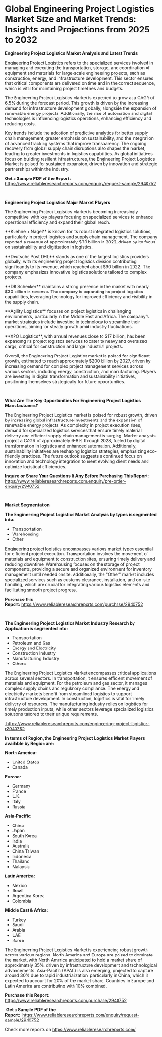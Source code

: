 <p><h1>Global Engineering Project Logistics Market Size and Market Trends: Insights and Projections from 2025 to 2032</h1></p><p><strong>Engineering Project Logistics Market Analysis and Latest Trends</strong></p>
<p><p>Engineering Project Logistics refers to the specialized services involved in managing and executing the transportation, storage, and coordination of equipment and materials for large-scale engineering projects, such as construction, energy, and infrastructure development. This sector ensures that critical components are delivered on time and in the correct sequence, which is vital for maintaining project timelines and budgets.</p><p>The Engineering Project Logistics Market is expected to grow at a CAGR of 6.5% during the forecast period. This growth is driven by the increasing demand for infrastructure development globally, alongside the expansion of renewable energy projects. Additionally, the rise of automation and digital technologies is influencing logistics operations, enhancing efficiency and reducing costs. </p><p>Key trends include the adoption of predictive analytics for better supply chain management, greater emphasis on sustainability, and the integration of advanced tracking systems that improve transparency. The ongoing recovery from global supply chain disruptions also shapes the market, leading to greater investments in logistics capabilities. As global initiatives focus on building resilient infrastructures, the Engineering Project Logistics Market is poised for sustained expansion, driven by innovation and strategic partnerships within the industry.</p></p>
<p><strong>Get a Sample PDF of the Report:&nbsp;</strong> <a href="https://www.reliableresearchreports.com/enquiry/request-sample/2940752?utm_campaign=2606&utm_medium=2&utm_source=Github&utm_content=ia&utm_term=15032025&utm_id=engineering-project-logistics">https://www.reliableresearchreports.com/enquiry/request-sample/2940752</a></p>
<p>&nbsp;</p>
<p><strong>Engineering Project Logistics Major Market Players</strong></p>
<p><p>The Engineering Project Logistics Market is becoming increasingly competitive, with key players focusing on specialized services to enhance operational efficiency and expand their global reach. </p><p>**Kuehne + Nagel** is known for its robust integrated logistics solutions, particularly in project logistics and supply chain management. The company reported a revenue of approximately $30 billion in 2022, driven by its focus on sustainability and digitization in logistics. </p><p>**Deutsche Post DHL** stands as one of the largest logistics providers globally, with its engineering project logistics division contributing significantly to its revenue, which reached about $90 billion in 2022. The company emphasizes innovative logistics solutions tailored to complex projects.</p><p>**DB Schenker** maintains a strong presence in the market with nearly $30 billion in revenue. The company is expanding its project logistics capabilities, leveraging technology for improved efficiency and visibility in the supply chain.</p><p>**Agility Logistics** focuses on project logistics in challenging environments, particularly in the Middle East and Africa. The company's market strategies include investing in technology to streamline their operations, aiming for steady growth amid industry fluctuations.</p><p>**XPO Logistics**, with annual revenues close to $17 billion, has been expanding its project logistics services to cater to heavy and oversized cargo, critical for construction and large industrial projects.</p><p>Overall, the Engineering Project Logistics market is poised for significant growth, estimated to reach approximately $200 billion by 2027, driven by increasing demand for complex project management services across various sectors, including energy, construction, and manufacturing. Players are investing in digital transformation and sustainability initiatives, positioning themselves strategically for future opportunities.</p></p>
<p>&nbsp;</p>
<p><strong>What Are The Key Opportunities For Engineering Project Logistics Manufacturers?</strong></p>
<p><p>The Engineering Project Logistics market is poised for robust growth, driven by increasing global infrastructure investments and the expansion of renewable energy projects. As complexity in project execution rises, demand for specialized logistics services that ensure timely material delivery and efficient supply chain management is surging. Market analysts project a CAGR of approximately 6-8% through 2028, fueled by digital transformation in logistics and enhanced automation. Additionally, sustainability initiatives are reshaping logistics strategies, emphasizing eco-friendly practices. The future outlook suggests a continued focus on innovation and technology integration to meet evolving client needs and optimize logistical efficiencies.</p></p>
<p><strong>Inquire or Share Your Questions If Any Before Purchasing This Report:</strong> <a href="https://www.reliableresearchreports.com/enquiry/pre-order-enquiry/2940752?utm_campaign=2606&utm_medium=2&utm_source=Github&utm_content=ia&utm_term=15032025&utm_id=engineering-project-logistics">https://www.reliableresearchreports.com/enquiry/pre-order-enquiry/2940752</a></p>
<p>&nbsp;</p>
<p><strong>Market Segmentation</strong></p>
<p><strong>The Engineering Project Logistics Market Analysis by types is segmented into:</strong></p>
<p><ul><li>Transportation</li><li>Warehousing</li><li>Other</li></ul></p>
<p><p>Engineering project logistics encompasses various market types essential for efficient project execution. Transportation involves the movement of materials and equipment to construction sites, ensuring timely delivery and reducing downtime. Warehousing focuses on the storage of project components, providing a secure and organized environment for inventory management until needed onsite. Additionally, the "Other" market includes specialized services such as customs clearance, installation, and on-site handling, which are crucial for integrating various logistics elements and facilitating smooth project progress.</p></p>
<p><strong>Purchase this Report:&nbsp;</strong><a href="https://www.reliableresearchreports.com/purchase/2940752?utm_campaign=2606&utm_medium=2&utm_source=Github&utm_content=ia&utm_term=15032025&utm_id=engineering-project-logistics">https://www.reliableresearchreports.com/purchase/2940752</a></p>
<p>&nbsp;</p>
<p><strong>The Engineering Project Logistics Market Industry Research by Application is segmented into:</strong></p>
<p><ul><li>Transportation</li><li>Petroleum and Gas</li><li>Energy and Electricity</li><li>Construction Industry</li><li>Manufacturing Industry</li><li>Others</li></ul></p>
<p><p>The Engineering Project Logistics Market encompasses critical applications across several sectors. In transportation, it ensures efficient movement of materials and equipment. For the petroleum and gas sector, it manages complex supply chains and regulatory compliance. The energy and electricity markets benefit from streamlined logistics to support infrastructure development. In construction, logistics is vital for timely delivery of resources. The manufacturing industry relies on logistics for timely production inputs, while other sectors leverage specialized logistics solutions tailored to their unique requirements.</p></p>
<p><a href="https://www.reliableresearchreports.com/engineering-project-logistics-r2940752?utm_campaign=2606&utm_medium=2&utm_source=Github&utm_content=ia&utm_term=15032025&utm_id=engineering-project-logistics">&nbsp;https://www.reliableresearchreports.com/engineering-project-logistics-r2940752</a></p>
<p><strong>In terms of Region, the Engineering Project Logistics Market Players available by Region are:</strong></p>
<p>
    <p> <strong> North America: </strong>
        <ul>
            <li>United States</li>
            <li>Canada</li>
        </ul>
        </p> 
    <p> <strong> Europe: </strong>
        <ul>
            <li>Germany</li>
            <li>France</li>
            <li>U.K.</li>
            <li>Italy</li>
            <li>Russia</li>
        </ul>
        </p> 
    <p> <strong> Asia-Pacific: </strong>
        <ul>
            <li>China</li>
            <li>Japan</li>
            <li>South Korea</li>
            <li>India</li>
            <li>Australia</li>
            <li>China Taiwan</li>
            <li>Indonesia</li>
            <li>Thailand</li>
            <li>Malaysia</li>
        </ul>
        </p> 
    <p> <strong> Latin America: </strong>
        <ul>
            <li>Mexico</li>
            <li>Brazil</li>
            <li>Argentina Korea</li>
            <li>Colombia</li>
        </ul>
        </p> 
    <p> <strong> Middle East & Africa: </strong>
        <ul>
            <li>Turkey</li>
            <li>Saudi</li>
            <li>Arabia</li>
            <li>UAE</li>
            <li>Korea</li>
        </ul>
    </p>
    </p>
<p><p>The Engineering Project Logistics Market is experiencing robust growth across various regions. North America and Europe are poised to dominate the market, with North America anticipated to hold a market share of approximately 35%, driven by infrastructure development and technological advancements. Asia-Pacific (APAC) is also emerging, projected to capture around 30% due to rapid industrialization, particularly in China, which is expected to account for 20% of the market share. Countries in Europe and Latin America are contributing with 10% combined.</p></p>
<p><strong>Purchase this Report: </strong><a href="https://www.reliableresearchreports.com/purchase/2940752?utm_campaign=2606&utm_medium=2&utm_source=Github&utm_content=ia&utm_term=15032025&utm_id=engineering-project-logistics">https://www.reliableresearchreports.com/purchase/2940752</a></p>
<p>&nbsp;<strong>Get a Sample PDF of the Report:&nbsp;&nbsp;</strong><a href="https://www.reliableresearchreports.com/enquiry/request-sample/2940752?utm_campaign=2606&utm_medium=2&utm_source=Github&utm_content=ia&utm_term=15032025&utm_id=engineering-project-logistics">https://www.reliableresearchreports.com/enquiry/request-sample/2940752</a></p>
<p><strong></strong></p>
<p>Check more reports on <a href="https://www.reliableresearchreports.com/?utm_campaign=2606&utm_medium=2&utm_source=Github&utm_content=ia&utm_term=15032025&utm_id=engineering-project-logistics">https://www.reliableresearchreports.com/</a></p>